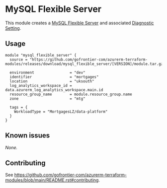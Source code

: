 # MySQL Flexible Server

This module creates a [MySQL Flexible Server](https://registry.terraform.io/providers/hashicorp/azurerm/latest/docs/resources/mysql_flexible_server) and associated [Diagnostic Setting](https://registry.terraform.io/providers/hashicorp/azurerm/latest/docs/resources/monitor_diagnostic_setting).

## Usage

```hcl
module "mysql_flexible_server" {
  source = "https://github.com/gofrontier-com/azurerm-terraform-modules/releases/download/mysql_flexible_server/[VERSION]/module.tar.gz//src"

  environment                = "dev"
  identifier                 = "mortgages"
  location                   = "uksouth"
  log_analytics_workspace_id = data.azurerm_log_analytics_workspace.main.id
  resource_group_name        = module.resource_group.name
  zone                       = "mtg"

  tags = {
    WorkloadType = "MortgagesLZ/data-platform"
  }
}
```

## Known issues

_None._

## Contributing

See <https://github.com/gofrontier-com/azurerm-terraform-modules/blob/main/README.rst#contributing>.
